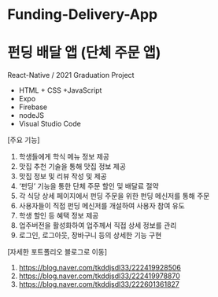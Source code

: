 # Funding-Delivery-App
# 펀딩 배달 앱 (단체 주문 앱)

React-Native / 2021 Graduation Project
- HTML + CSS +JavaScript
- Expo
- Firebase
- nodeJS
- Visual Studio Code

[주요 기능]
1) 학생들에게 학식 메뉴 정보 제공
2) 맛집 추천 기술을 통해 맛집 정보 제공  
3) 맛집 정보 및 리뷰 작성 및 제공
4) ‘펀딩’ 기능을 통한 단체 주문 할인 및 배달료 절약
5) 각 식당 상세 페이지에서 펀딩 주문을 위한 펀딩 메신저를 통해 주문
6) 사용자들이 직접 펀딩 메신저를 개설하여 사용자 참여 유도
7) 학생 할인 등 혜택 정보 제공
8) 업주버전을 활성화하여 업주께서 직접 상세 정보를 관리
9) 로그인, 로그아웃, 장바구니 등의 상세한 기능 구현



[자세한 포트폴리오 블로그로 이동]
1. https://blog.naver.com/tkddjsdl33/222419928506
2. https://blog.naver.com/tkddjsdl33/222419978870
3. https://blog.naver.com/tkddjsdl33/222601361827

